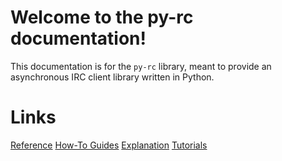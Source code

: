 # Welcome to the py-rc documentation!
This documentation is for the `py-rc` library, meant to provide an asynchronous IRC client library written in Python.

# Links
[Reference](reference.md)
[How-To Guides](how-to-guides.md)
[Explanation](explanation.md)
[Tutorials](tutorials.md)